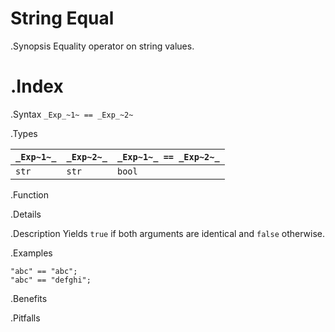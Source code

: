 # String Equal

.Synopsis
Equality operator on string values.

.Index
==

.Syntax
`_Exp_~1~ == _Exp_~2~`

.Types


| `_Exp~1~_` | `_Exp~2~_` | `_Exp~1~_ == _Exp~2~_`  |
| --- | --- | --- |
| `str`     |  `str`    | `bool`                |


.Function

.Details

.Description
Yields `true` if both arguments are identical and `false` otherwise.

.Examples
```rascal-shell
"abc" == "abc";
"abc" == "defghi";
```

.Benefits

.Pitfalls

